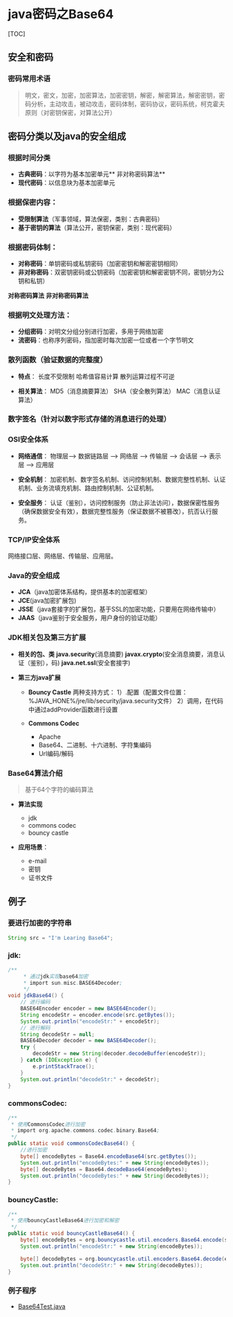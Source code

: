 # java密码之Base64

[TOC]

## 安全和密码
### 密码常用术语
> 明文，密文，加密，加密算法，加密密钥，解密，解密算法，解密密钥，密码分析，主动攻击，被动攻击，密码体制，密码协议，密码系统，柯克霍夫原则（对密钥保密，对算法公开）


## 密码分类以及java的安全组成
### 根据时间分类
+ **古典密码**：以字符为基本加密单元**
非对称密码算法**
+ **现代密码**：以信息块为基本加密单元

### 根据保密内容：
+ **受限制算法**（军事领域，算法保密，类别：古典密码）
+ **基于密钥的算法**（算法公开，密钥保密，类别：现代密码）

### 根据密码体制：
+ **对称密码**：单钥密码或私钥密码（加密密钥和解密密钥相同）
+ **非对称密码**：双密钥密码或公钥密码（加密密钥和解密密钥不同，密钥分为公钥和私钥）

**对称密码算法**
**非对称密码算法**

### 根据明文处理方法：
+ **分组密码**：对明文分组分别进行加密，多用于网络加密
+ **流密码**：也称序列密码，指加密时每次加密一位或者一个字节明文

### 散列函数（验证数据的完整度）
+ **特点**：
 长度不受限制
 哈希值容易计算
 散列运算过程不可逆

+ **相关算法**：
 MD5（消息摘要算法）
 SHA（安全散列算法）
 MAC（消息认证算法）

### 数字签名（针对以数字形式存储的消息进行的处理）

### OSI安全体系
+ **网络通信**：
	物理层--> 数据链路层 --> 网络层 --> 传输层 --> 会话层 --> 表示层 --> 应用层

+ **安全机制**：
	加密机制、数字签名机制、访问控制机制、数据完整性机制、认证机制、业务流填充机制、路由控制机制、公证机制。

+ **安全服务**：
	认证（鉴别），访问控制服务（防止非法访问），数据保密性服务（确保数据安全有效），数据完整性服务（保证数据不被篡改），抗否认行服务。

### TCP/IP安全体系
 网络接口层、网络层、传输层、应用层。

### Java的安全组成
 + **JCA**（java加密体系结构，提供基本的加密框架）
 + **JCE**(java加密扩展包)
 + **JSSE**（java套接字的扩展包，基于SSL的加密功能，只要用在网络传输中）
 + **JAAS**（java鉴别于安全服务，用户身份的验证功能）

### JDK相关包及第三方扩展
+ **相关的包、类**
    **java.security**(消息摘要)
    **javax.crypto**(安全消息摘要，消息认证（鉴别），码)
    **java.net.ssl**(安全套接字)

+ **第三方java扩展**
	- **Bouncy Castle**
		两种支持方式：
        1）.配置（配置文件位置：%JAVA_HONE%/jre/lib/security/java.security文件）
        2）调用，在代码中通过addProvider函数进行设置

    - **Commons Codec**
		- Apache
		- Base64、二进制、十六进制、字符集编码
		- Url编码/解码


### Base64算法介绍
> 基于64个字符的编码算法

+ **算法实现**
	+ jdk
	+ commons codec
	+ bouncy castle

+ **应用场景**：
	+ e-mail
	+ 密钥
	+ 证书文件


## 例子
### 要进行加密的字符串

```java
String src = "I'm Learing Base64";
```

### jdk:
```java
/**
	 * 通过jdk实现base64加密
	 * import sun.misc.BASE64Decoder;
	 */
void jdkBase64() {
	// 进行编码
	BASE64Encoder encoder = new BASE64Encoder();
	String encodeStr = encoder.encode(src.getBytes());
	System.out.println("encodeStr:" + encodeStr);
	// 进行解码
	String decodeStr = null;
	BASE64Decoder decoder = new BASE64Decoder();
	try {
		decodeStr = new String(decoder.decodeBuffer(encodeStr));
	} catch (IOException e) {
		e.printStackTrace();
	}
	System.out.println("decodeStr:" + decodeStr);
}

```
### commonsCodec:

```java
/**
 * 使用CommonsCodec进行加密
 * import org.apache.commons.codec.binary.Base64;
 */
public static void commonsCodecBase64() {
    //进行加密
    byte[] encodeBytes = Base64.encodeBase64(src.getBytes());
    System.out.println("encodeBytes:" + new String(encodeBytes));
    byte[] decodeBytes = Base64.decodeBase64(encodeBytes);
    System.out.println("decodeBytes:" + new String(decodeBytes));
}
```

### bouncyCastle:
```java
/**
 * 使用bouncyCastleBase64进行加密和解密
 */
public static void bouncyCastleBase64() {
    byte[] encodeBytes = org.bouncycastle.util.encoders.Base64.encode(src.getBytes());
    System.out.println("encodeStr:" + new String(encodeBytes));

    byte[] decodeBytes = org.bouncycastle.util.encoders.Base64.decode(encodeBytes);
    System.out.println("decodeStr:" + new String(decodeBytes));
}
```

### 例子程序
+ [Base64Test.java](https://github.com/zuoyandeyingguang/JavaLearning/tree/master/src/com/mengfly/encode_decode/Base64Test.java)








